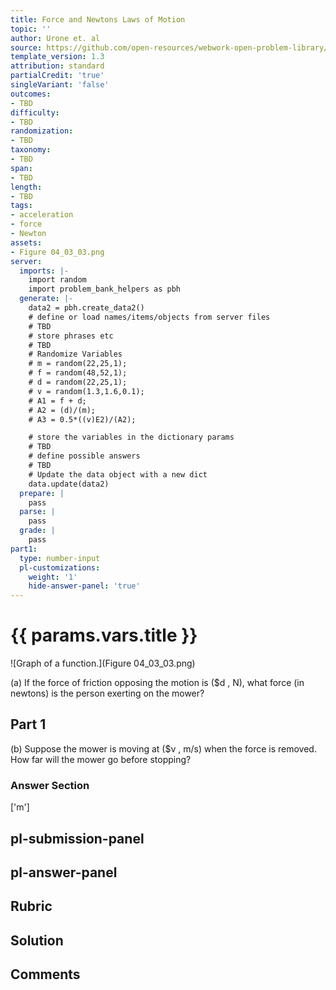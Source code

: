 ```yaml
---
title: Force and Newtons Laws of Motion
topic: ''
author: Urone et. al
source: https://github.com/open-resources/webwork-open-problem-library/tree/master/Contrib/BrockPhysics/College_Physics_Urone/4.Dynamics_Force_and_Newtons_Laws_of_Motion/Newtons_Second_Law_of_Motion_Concept_of_a_System/NU_U17-04-03-005.pg
template_version: 1.3
attribution: standard
partialCredit: 'true'
singleVariant: 'false'
outcomes:
- TBD
difficulty:
- TBD
randomization:
- TBD
taxonomy:
- TBD
span:
- TBD
length:
- TBD
tags:
- acceleration
- force
- Newton
assets:
- Figure 04_03_03.png
server:
  imports: |-
    import random
    import problem_bank_helpers as pbh
  generate: |-
    data2 = pbh.create_data2()
    # define or load names/items/objects from server files
    # TBD
    # store phrases etc
    # TBD
    # Randomize Variables
    # m = random(22,25,1);
    # f = random(48,52,1);
    # d = random(22,25,1);
    # v = random(1.3,1.6,0.1);
    # A1 = f + d;
    # A2 = (d)/(m);
    # A3 = 0.5*((v)E2)/(A2);

    # store the variables in the dictionary params
    # TBD
    # define possible answers
    # TBD
    # Update the data object with a new dict
    data.update(data2)
  prepare: |
    pass
  parse: |
    pass
  grade: |
    pass
part1:
  type: number-input
  pl-customizations:
    weight: '1'
    hide-answer-panel: 'true'
---
```


# {{ params.vars.title }} 

![Graph of a function.](Figure 04_03_03.png)

(a) If the force of friction opposing the motion is ($d , N), what force  (in newtons) is the person exerting on the mower?

## Part 1 
(b) Suppose the mower is moving at ($v , m/s) when the force  is removed. How far will the mower go before stopping? 


 ### Answer Section
['m']

## pl-submission-panel 


## pl-answer-panel 


## Rubric 


## Solution 


## Comments 


